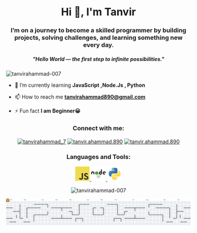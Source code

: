 <h1 align="center">Hi 👋, I'm Tanvir</h1>
<h3 align="center">I’m on a journey to become a skilled programmer by building projects, solving challenges, and learning something new every day.</h3>
<h5 align="center">"Hello World — the first step to infinite possibilities."</h5>

<p align="left"> <img src="https://komarev.com/ghpvc/?username=tanvirahammad-007&label=Profile%20views&color=0e75b6&style=flat" alt="tanvirahammad-007" /> </p>

- 🌱 I’m currently learning **JavaScript ,Node.Js , Python**

- 📫 How to reach me **tanvirahammad890@gmail.com**

- ⚡ Fun fact **I am Beginner😀**

<h3 align="center">Connect with me:</h3>
<p align="center">
<a href="https://twitter.com/tanvirahammad_7" target="blank"><img align="center" src="https://raw.githubusercontent.com/rahuldkjain/github-profile-readme-generator/master/src/images/icons/Social/twitter.svg" alt="tanvirahammad_7" height="30" width="40" /></a>
<a href="https://fb.com/tanvir.ahammad.890" target="blank"><img align="center" src="https://raw.githubusercontent.com/rahuldkjain/github-profile-readme-generator/master/src/images/icons/Social/facebook.svg" alt="tanvir.ahammad.890" height="30" width="40" /></a>
<a href="https://instagram.com/tanvir.ahammad.890" target="blank"><img align="center" src="https://raw.githubusercontent.com/rahuldkjain/github-profile-readme-generator/master/src/images/icons/Social/instagram.svg" alt="tanvir.ahammad.890" height="30" width="40" /></a>
</p>

<h3 align="center">Languages and Tools:</h3>
<p align="center"> <a href="https://developer.mozilla.org/en-US/docs/Web/JavaScript" target="_blank" rel="noreferrer"> <img src="https://raw.githubusercontent.com/devicons/devicon/master/icons/javascript/javascript-original.svg" alt="javascript" width="40" height="40"/> </a> <a href="https://nodejs.org" target="_blank" rel="noreferrer"> <img src="https://raw.githubusercontent.com/devicons/devicon/master/icons/nodejs/nodejs-original-wordmark.svg" alt="nodejs" width="40" height="40"/> </a> <a href="https://www.python.org" target="_blank" rel="noreferrer"> <img src="https://raw.githubusercontent.com/devicons/devicon/master/icons/python/python-original.svg" alt="python" width="40" height="40"/> </a> </p>


<p align="center"><img src="https://github-readme-streak-stats.herokuapp.com/?user=tanvirahammad-007&" alt="tanvirahammad-007" /></p>

<picture>
  <source media="(prefers-color-scheme: dark)" srcset="https://raw.githubusercontent.com/tanvirahammad-007/tanvirahammad-007/output/pacman-contribution-graph-dark.svg">
<img alt="pacman contribution graph" src="https://raw.githubusercontent.com/tanvirahammad-007/tanvirahammad-007/output/pacman-contribution-graph.svg">
</picture>

